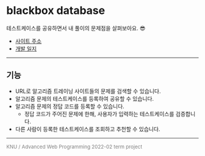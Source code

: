 # blackbox database
테스트케이스를 공유하면서 내 풀이의 문제점을 살펴보아요. 😎

* [사이트 주소](https://blackbox-database.herokuapp.com/)
* [개발 일지](https://jeun-990806.github.io/project_blackbox-database)
---
## 기능
* URL로 알고리즘 트레이닝 사이트들의 문제를 검색할 수 있습니다.
* 알고리즘 문제의 테스트케이스를 등록하여 공유할 수 있습니다.
* 알고리즘 문제의 정답 코드를 등록할 수 있습니다.
  - 정답 코드가 주어진 문제에 한해, 사용자가 입력하는 테스트케이스를 검증합니다.
* 다른 사람이 등록한 테스트케이스를 조회하고 추천할 수 있습니다.
  
---

<span style="color: gray; font-size: small;">KNU / Advanced Web Programming 2022-02 term project</span>  